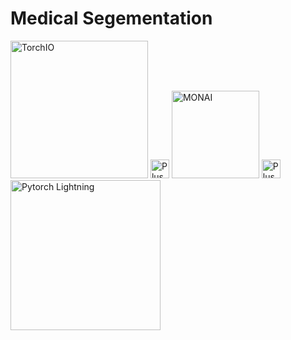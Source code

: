 # Medical Segementation

<img src="https://raw.githubusercontent.com/fepegar/torchio/master/docs/source/favicon_io/for_readme_2000x462.png" alt="TorchIO" width="220"/>
<img src="https://printables.space/files/uploads/download-and-print/large-printable-numbers/plus-a4-1200x1697.jpg" alt="Plus" width="30"/>
<img src="https://www.kcl.ac.uk/newimages/folsm/main-article/bmeis/monai-logo.x534eb82e.png" alt="MONAI" width="140"/>
<img src="https://printables.space/files/uploads/download-and-print/large-printable-numbers/plus-a4-1200x1697.jpg" alt="Plus" width="30"/>
<img src="https://raw.githubusercontent.com/Lightning-AI/lightning/fcea7208d136d8ac3b81448ebb2e92c07e3ce4d3/docs/source/_static/images/logo.png" alt="Pytorch Lightning" width="240"/>


